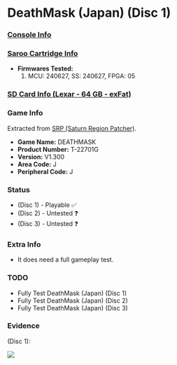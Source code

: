 # DeathMask (Japan) (Disc 1)

### [Console Info](../../../../../Info/Consoles/VA13/README.md)

### [Saroo Cartridge Info](../../../../../Info/Cartridges/RetroGameParadiseStore/1.32F/README.md)

- <b>Firmwares Tested:</b>
  1. MCU: 240627, SS: 240627, FPGA: 05

### [SD Card Info (Lexar - 64 GB - exFat)](../../../../../Info/SdCards/Lexar/64GB/exfat/README.md)

### Game Info

Extracted from [SRP (Saturn Region Patcher)](https://segaxtreme.net/resources/saturn-region-patcher.81/download).

- <b>Game Name:</b> DEATHMASK
- <b>Product Number:</b> T-22701G
- <b>Version:</b> V1.300
- <b>Area Code:</b> J
- <b>Peripheral Code:</b> J

### Status

- (Disc 1) - Playable :white_check_mark:
- (Disc 2) - Untested :question:
- (Disc 3) - Untested :question:

### Extra Info

- It does need a full gameplay test.

### TODO

- Fully Test DeathMask (Japan) (Disc 1)
- Fully Test DeathMask (Japan) (Disc 2)
- Fully Test DeathMask (Japan) (Disc 3)

### Evidence

(Disc 1):

[![](https://img.youtube.com/vi/WP8es_GYZyM/0.jpg)](https://www.youtube.com/watch?v=WP8es_GYZyM)
